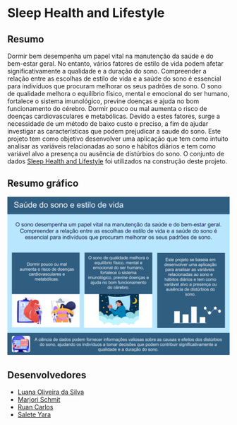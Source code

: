 # Sleep Health and Lifestyle

## Resumo
Dormir bem desempenha um papel vital na manutenção da saúde e do bem-estar geral. No entanto, vários fatores de estilo de vida podem afetar significativamente a qualidade e a duração do sono. Compreender a relação entre as escolhas de estilo de vida e a saúde do sono é essencial para indivíduos que procuram melhorar os seus padrões de sono.
O sono de qualidade melhora o equilíbrio físico, mental e emocional do ser humano, fortalece o sistema imunológico, previne doenças e ajuda no bom funcionamento do cérebro.
Dormir pouco ou mal aumenta o risco de doenças cardiovasculares e metabólicas. Devido a estes fatores, surge a necessidade de um método de baixo custo e preciso, a fim de ajudar investigar as características que podem prejudicar a saude do sono. Este projeto tem como objetivo desenvolver uma aplicação que tem como intuito analisar as variáveis relacionadas ao sono e hábitos diários e tem como variável alvo a presença ou ausência de distúrbios do sono. O conjunto de dados [Sleep Health and Lifestyle](https://www.kaggle.com/datasets/uom190346a/sleep-health-and-lifestyle-dataset/data) foi utilizados na construção deste projeto.


## Resumo gráfico

![resumo-grafico](/docs/assets/images/resumo_grafico.png)


## Desenvolvedores
 - [Luana Oliveira da Silva](https://github.com/luanaoliveira-#1)
 - [Marjori Schmit](url-do-github-do-desenvolvedor-#2)
 - [Ruan Carlos](url-do-github-do-desenvolvedor-#3)
 - [Salete Yara](url-do-github-do-desenvolvedor-#4)




